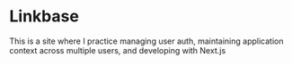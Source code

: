 # Linkbase

This is a site where I practice managing user auth, maintaining application context across multiple users, and developing with Next.js
